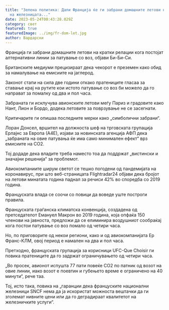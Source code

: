 ```yaml
---
title: "Зелена политика: Дали Франција ќе ги забрани домашните летови на сметка
  на железницата..."
date: 2023-05-24T00:43:28.029Z
category: свет
featured: true
featuredImage: ../img/fr-dom-let.jpg
author: Вардарски
---
```

Франција ги забрани домашните летови на кратки релации кога постојат алтернативни линии за патување со воз, објави Би-Би-Си.

Британските медиуми прецизираат дека чекорот е преземен како обид за намалување на емисиите на јаглерод.

Законот стапи на сила две години откако пратениците гласаа за ставање крај на рутите кои истото патување со воз би можело да го направат за помалку од два и пол часа.

Забраната ги исклучува авионските летови меѓу Париз и градовите како Нант, Лион и Бордо, додека летовите за поврзување не се засегнати.

Критичарите ги опишаа последните мерки како „симболични забрани“.

Лоран Донсел, вршител на должноста шеф на трговската групација Ерлајнс за Европа (А4Е), изјави за новинската агенција АФП дека „забраната на овие патувања ќе има само минимален ефект“ врз емисиите на CO2.

Тој додаде дека владите треба наместо тоа да поддржат „вистински и значајни решенија“ за проблемот.

Авиокомпаниите ширум светот се тешко погодени од пандемијата на коронавирус, при што веб-страницата Flightradar24 објави дека бројот на летови минатата година паднал за речиси 42% во споредба со 2019 година.

Француската влада се соочи со повици да воведе уште построги правила.

Француската граѓанска климатска конвенција, создадена од претседателот Емануел Макрон во 2019 година, која опфаќа 150 членови на јавноста, предложи да се елиминира воздушниот сообраќај кога постои патување со воз помало од четири часа.

Но, по приговорите од некои региони, како и од авиокомпанијата Ер Франс-КЛМ, овој период е намален на два и пол часа.

Претходно, француската групација за корисници UFC-Que Choisir ги повика пратениците да го задржат ограничувањето од четири часа.

„Во просек, авионот испушта 77 пати повеќе CO2 по патник од возот на овие линии, иако возот е поевтин и губењето време е ограничено на 40 минути“, рече таа.

Тој, исто така, повика на „гаранции дека француските национални железници SNCF нема да ја искористат можноста вештачки да ги зголемат нивните цени или да го деградираат квалитетот на железничките услуги“.